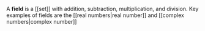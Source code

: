 A **field** is a [[set]] with addition, subtraction, multiplication, and division. Key examples of fields are the [[real numbers|real number]] and [[complex numbers|complex number]]